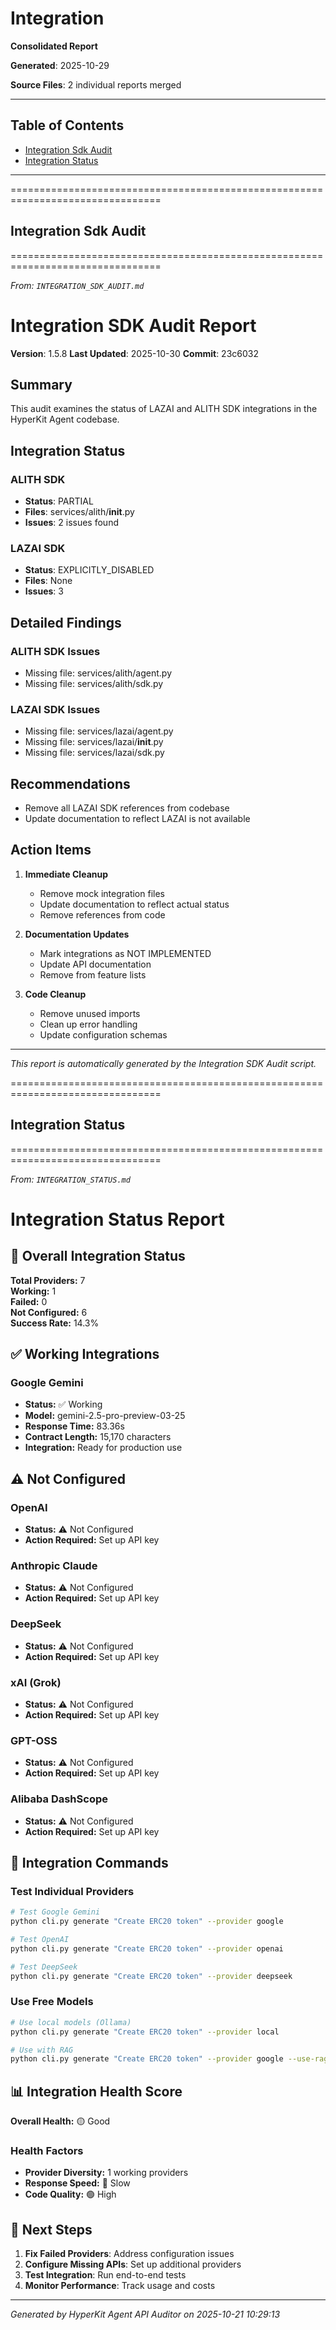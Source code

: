 # Integration

**Consolidated Report**

**Generated**: 2025-10-29

**Source Files**: 2 individual reports merged

---


## Table of Contents

- [Integration Sdk Audit](#integration-sdk-audit)
- [Integration Status](#integration-status)

---


================================================================================
## Integration Sdk Audit
================================================================================

*From: `INTEGRATION_SDK_AUDIT.md`*


# Integration SDK Audit Report

<!-- VERSION_PLACEHOLDER -->
**Version**: 1.5.8
**Last Updated**: 2025-10-30
**Commit**: 23c6032
<!-- /VERSION_PLACEHOLDER -->

## Summary

This audit examines the status of LAZAI and ALITH SDK integrations in the HyperKit Agent codebase.

## Integration Status

### ALITH SDK
- **Status**: PARTIAL
- **Files**: services/alith/__init__.py
- **Issues**: 2 issues found

### LAZAI SDK
- **Status**: EXPLICITLY_DISABLED
- **Files**: None
- **Issues**: 3

## Detailed Findings

### ALITH SDK Issues
- Missing file: services/alith/agent.py
- Missing file: services/alith/sdk.py

### LAZAI SDK Issues
- Missing file: services/lazai/agent.py
- Missing file: services/lazai/__init__.py
- Missing file: services/lazai/sdk.py

## Recommendations
- Remove all LAZAI SDK references from codebase
- Update documentation to reflect LAZAI is not available

## Action Items

1. **Immediate Cleanup**
   - Remove mock integration files
   - Update documentation to reflect actual status
   - Remove references from code

2. **Documentation Updates**
   - Mark integrations as NOT IMPLEMENTED
   - Update API documentation
   - Remove from feature lists

3. **Code Cleanup**
   - Remove unused imports
   - Clean up error handling
   - Update configuration schemas

---
*This report is automatically generated by the Integration SDK Audit script.*



================================================================================
## Integration Status
================================================================================

*From: `INTEGRATION_STATUS.md`*


# Integration Status Report

## 🎯 Overall Integration Status

**Total Providers:** 7  
**Working:** 1  
**Failed:** 0  
**Not Configured:** 6  
**Success Rate:** 14.3%

## ✅ Working Integrations

### Google Gemini
- **Status:** ✅ Working
- **Model:** gemini-2.5-pro-preview-03-25
- **Response Time:** 83.36s
- **Contract Length:** 15,170 characters
- **Integration:** Ready for production use

## ⚠️ Not Configured

### OpenAI
- **Status:** ⚠️ Not Configured
- **Action Required:** Set up API key

### Anthropic Claude
- **Status:** ⚠️ Not Configured
- **Action Required:** Set up API key

### DeepSeek
- **Status:** ⚠️ Not Configured
- **Action Required:** Set up API key

### xAI (Grok)
- **Status:** ⚠️ Not Configured
- **Action Required:** Set up API key

### GPT-OSS
- **Status:** ⚠️ Not Configured
- **Action Required:** Set up API key

### Alibaba DashScope
- **Status:** ⚠️ Not Configured
- **Action Required:** Set up API key

## 🔧 Integration Commands

### Test Individual Providers
```bash
# Test Google Gemini
python cli.py generate "Create ERC20 token" --provider google

# Test OpenAI
python cli.py generate "Create ERC20 token" --provider openai

# Test DeepSeek
python cli.py generate "Create ERC20 token" --provider deepseek
```

### Use Free Models
```bash
# Use local models (Ollama)
python cli.py generate "Create ERC20 token" --provider local

# Use with RAG
python cli.py generate "Create ERC20 token" --provider google --use-rag
```

## 📊 Integration Health Score

**Overall Health:** 🟡 Good

### Health Factors
- **Provider Diversity:** 1 working providers
- **Response Speed:** 🔴 Slow
- **Code Quality:** 🟢 High

## 🚀 Next Steps

1. **Fix Failed Providers**: Address configuration issues
2. **Configure Missing APIs**: Set up additional providers
3. **Test Integration**: Run end-to-end tests
4. **Monitor Performance**: Track usage and costs

---
*Generated by HyperKit Agent API Auditor on 2025-10-21 10:29:13*

